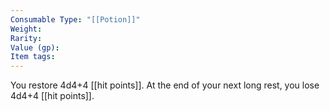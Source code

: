 ```yaml
---
Consumable Type: "[[Potion]]"
Weight: 
Rarity: 
Value (gp): 
Item tags:
---
```

You restore 4d4+4 [[hit points]]. At the end of your next long rest, you lose 4d4+4 [[hit points]].